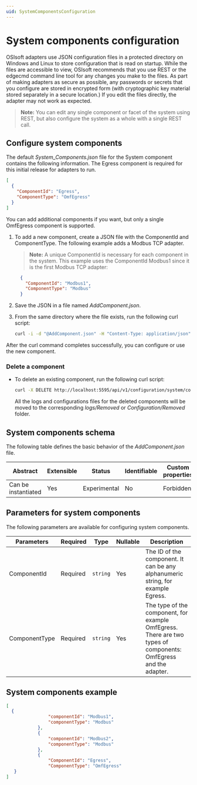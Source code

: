 ```yaml
---
uid: SystemComponentsConfiguration
---
```


# System components configuration

OSIsoft adapters use JSON configuration files in a protected directory on Windows and Linux to store configuration that is read on startup. While the files are accessible to view, OSIsoft recommends that you use REST or the edgecmd command line tool for any changes you make to the files. As part of making adapters as secure as possible, any passwords or secrets that you configure are stored in encrypted form (with cryptographic key material stored separately in a secure location.) If you edit the files directly, the adapter may not work as expected.

> **Note:** You can edit any single component or facet of the system using REST, but also configure the system as a whole with a single REST call.

## Configure system components

The default _System_Components.json_ file for the System component contains the following information. The Egress component is required for this initial release for adapters to run.

```json
[
  {
    "ComponentId": "Egress",
    "ComponentType": "OmfEgress"
  }
]
```

 You can add additional components if you want, but only a single OmfEgress component is supported. 

1. To add a new component, create a JSON file with the ComponentId and ComponentType. The following example adds a Modbus TCP adapter. 

    > **Note:** A unique ComponentId is necessary for each component in the system. This example uses the ComponentId Modbus1 since it is the first Modbus TCP adapter:

    ```json
      {
        "ComponentId": "Modbus1",
        "ComponentType": "Modbus"
      }
    ```

2. Save the JSON in a file named _AddComponent.json_. 
3. From the same directory where the file exists, run the following curl script:

    ```bash
    curl -i -d "@AddComponent.json" -H "Content-Type: application/json" http://localhost:5595/api/v1/configuration/system/components
    ```

After the curl command completes successfully, you can configure or use the new component.

### Delete a component

 - To delete an existing component, run the following curl script:

    ```bash
	curl -X DELETE http://localhost:5595/api/v1/configuration/system/components/{ComponentId_To_Delete}/
    ```

	All the logs and configurations files for the deleted components will be moved to the corresponding _logs/Removed_ or _Configuration/Removed_ folder.
	
## System components schema

The following table defines the basic behavior of the _AddComponent.json_ file.

| Abstract            | Extensible | Status       | Identifiable | Custom properties | Additional properties |                           
| ------------------- | ---------- | ------------ | ------------ | ----------------- | --------------------- | 
| Can be instantiated | Yes        | Experimental | No           | Forbidden         | Forbidden             |


## Parameters for system components

The following parameters are available for configuring system components.

| Parameters     | Required | Type    | Nullable | Description |
| -------------- | -------- | --------| ---------|-------------|
| ComponentId    | Required |`string` | Yes      | The ID of the component. It can be any alphanumeric string, for example Egress.|
| ComponentType  | Required |`string` | Yes      | The type of the component, for example OmfEgress. There are two types of components: OmfEgress and the adapter. |

## System components example

```json
[
  {
                "componentId": "Modbus1",
                "componentType": "Modbus"
            },
            {
                "componentId": "Modbus2",
                "componentType": "Modbus"
            },
            {
                "ComponentId": "Egress",
                "ComponentType": "OmfEgress"
   }
]
```
